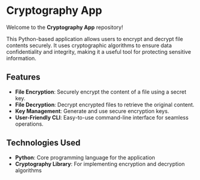 # Cryptography App  

Welcome to the **Cryptography App** repository!  

This Python-based application allows users to encrypt and decrypt file contents securely. It uses cryptographic algorithms to ensure data confidentiality and integrity, making it a useful tool for protecting sensitive information.  

## Features  

- **File Encryption**: Securely encrypt the content of a file using a secret key.  
- **File Decryption**: Decrypt encrypted files to retrieve the original content.  
- **Key Management**: Generate and use secure encryption keys.  
- **User-Friendly CLI**: Easy-to-use command-line interface for seamless operations.  

## Technologies Used  

- **Python**: Core programming language for the application  
- **Cryptography Library**: For implementing encryption and decryption algorithms  

